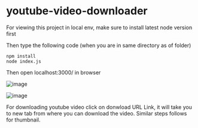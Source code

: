 # youtube-video-downloader

For viewing this project in local env, make sure to install latest node version first

Then type the following code (when you are in same directory as of folder)

```
npm install
node index.js
```

Then open localhost:3000/ in browser

![image](https://user-images.githubusercontent.com/51656262/212490635-4e381f73-ee2e-4db5-a62e-55508cf60ca5.png)

![image](https://user-images.githubusercontent.com/51656262/212490640-295b9cf6-4344-43f2-9e98-926bbd7a2ed4.png)

For downloading youtube video click on donwload URL Link, it will take you to new tab from where you can download the video.
Similar steps follows for thumbnail.
